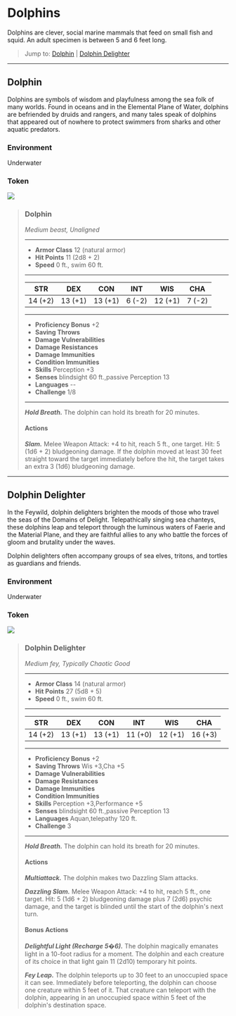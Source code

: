 # Dolphins
Dolphins are clever, social marine mammals that feed on small fish and squid. An adult specimen is between 5 and 6 feet long.

> Jump to: [Dolphin](Dolphins.md#dolphin) | [Dolphin Delighter](Dolphins.md#dolphin-delighter)
---

## Dolphin
Dolphins are symbols of wisdom and playfulness among the sea folk of many worlds. Found in oceans and in the Elemental Plane of Water, dolphins are befriended by druids and rangers, and many tales speak of dolphins that appeared out of nowhere to protect swimmers from sharks and other aquatic predators.

### Environment
Underwater

### Token
![](Dolphin-Token.png)

>### Dolphin
>*Medium beast, Unaligned*
>___
>- **Armor Class** 12 (natural armor)
>- **Hit Points** 11 (2d8 + 2)
>- **Speed** 0 ft., swim 60 ft.
>___
>|**STR**|**DEX**|**CON**|**INT**|**WIS**|**CHA**|
>|:---:|:---:|:---:|:---:|:---:|:---:|
>|14 (+2)|13 (+1)|13 (+1)|6 (-2)|12 (+1)|7 (-2)|
>
>___
>- **Proficiency Bonus** +2
>- **Saving Throws** 
>- **Damage Vulnerabilities** 
>- **Damage Resistances** 
>- **Damage Immunities** 
>- **Condition Immunities** 
>- **Skills** Perception +3
>- **Senses** blindsight 60 ft.,passive Perception 13
>- **Languages** --
>- **Challenge** 1/8
>___
>***Hold Breath.*** The dolphin can hold its breath for 20 minutes.
>
>#### Actions
>***Slam.*** Melee Weapon Attack: +4 to hit, reach 5 ft., one target. Hit: 5 (1d6 + 2) bludgeoning damage. If the dolphin moved at least 30 feet straight toward the target immediately before the hit, the target takes an extra 3 (1d6) bludgeoning damage.
>

---

## Dolphin Delighter
In the Feywild, dolphin delighters brighten the moods of those who travel the seas of the Domains of Delight. Telepathically singing sea chanteys, these dolphins leap and teleport through the luminous waters of Faerie and the Material Plane, and they are faithful allies to any who battle the forces of gloom and brutality under the waves.

Dolphin delighters often accompany groups of sea elves, tritons, and tortles as guardians and friends.

### Environment
Underwater

### Token
![](DolphinDelighter-Token.png)

>### Dolphin Delighter
>*Medium fey, Typically Chaotic Good*
>___
>- **Armor Class** 14 (natural armor)
>- **Hit Points** 27 (5d8 + 5)
>- **Speed** 0 ft., swim 60 ft.
>___
>|**STR**|**DEX**|**CON**|**INT**|**WIS**|**CHA**|
>|:---:|:---:|:---:|:---:|:---:|:---:|
>|14 (+2)|13 (+1)|13 (+1)|11 (+0)|12 (+1)|16 (+3)|
>
>___
>- **Proficiency Bonus** +2
>- **Saving Throws** Wis +3,Cha +5
>- **Damage Vulnerabilities** 
>- **Damage Resistances** 
>- **Damage Immunities** 
>- **Condition Immunities** 
>- **Skills** Perception +3,Performance +5
>- **Senses** blindsight 60 ft.,passive Perception 13
>- **Languages** Aquan,telepathy 120 ft.
>- **Challenge** 3
>___
>***Hold Breath.*** The dolphin can hold its breath for 20 minutes.
>
>#### Actions
>***Multiattack.*** The dolphin makes two Dazzling Slam attacks.
>
>***Dazzling Slam.*** Melee Weapon Attack: +4 to hit, reach 5 ft., one target. Hit: 5 (1d6 + 2) bludgeoning damage plus 7 (2d6) psychic damage, and the target is blinded until the start of the dolphin's next turn.
>
>#### Bonus Actions
>***Delightful Light (Recharge 5�6).*** The dolphin magically emanates light in a 10-foot radius for a moment. The dolphin and each creature of its choice in that light gain 11 (2d10) temporary hit points.
>
>***Fey Leap.*** The dolphin teleports up to 30 feet to an unoccupied space it can see. Immediately before teleporting, the dolphin can choose one creature within 5 feet of it. That creature can teleport with the dolphin, appearing in an unoccupied space within 5 feet of the dolphin's destination space.
>


